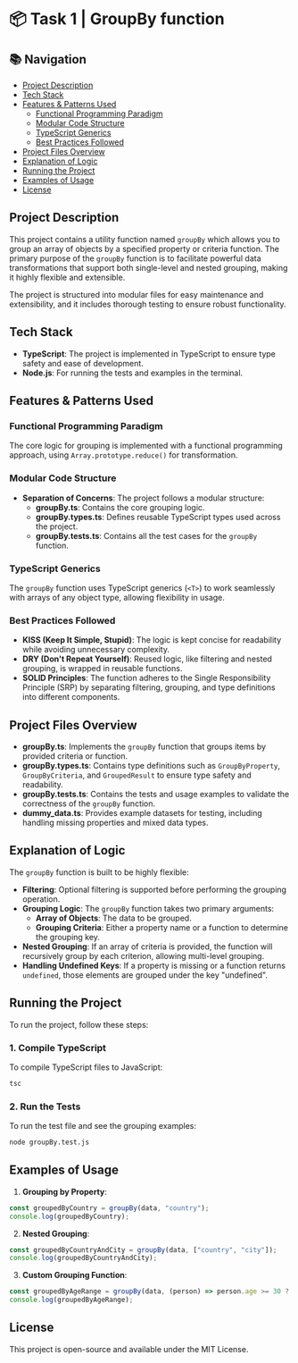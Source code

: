 # 📦 Task 1 | GroupBy function

## 📚 Navigation
- [Project Description](#project-description)
- [Tech Stack](#tech-stack)
- [Features & Patterns Used](#features-patterns-used)
  - [Functional Programming Paradigm](#functional-programming-paradigm)
  - [Modular Code Structure](#modular-code-structure)
  - [TypeScript Generics](#typescript-generics)
  - [Best Practices Followed](#best-practices-followed)
- [Project Files Overview](#project-files-overview)
- [Explanation of Logic](#explanation-of-logic)
- [Running the Project](#running-the-project)
- [Examples of Usage](#examples-of-usage)
- [License](#license)

## Project Description

This project contains a utility function named `groupBy` which allows you to group an array of objects by a specified property or criteria function. The primary purpose of the `groupBy` function is to facilitate powerful data transformations that support both single-level and nested grouping, making it highly flexible and extensible.

The project is structured into modular files for easy maintenance and extensibility, and it includes thorough testing to ensure robust functionality.

## Tech Stack

- **TypeScript**: The project is implemented in TypeScript to ensure type safety and ease of development.
- **Node.js**: For running the tests and examples in the terminal.

## Features & Patterns Used

### Functional Programming Paradigm

The core logic for grouping is implemented with a functional programming approach, using `Array.prototype.reduce()` for transformation.

### Modular Code Structure

- **Separation of Concerns**: The project follows a modular structure:
  - **groupBy.ts**: Contains the core grouping logic.
  - **groupBy.types.ts**: Defines reusable TypeScript types used across the project.
  - **groupBy.tests.ts**: Contains all the test cases for the `groupBy` function.

### TypeScript Generics

The `groupBy` function uses TypeScript generics (`<T>`) to work seamlessly with arrays of any object type, allowing flexibility in usage.

### Best Practices Followed

- **KISS (Keep It Simple, Stupid)**: The logic is kept concise for readability while avoiding unnecessary complexity.
- **DRY (Don't Repeat Yourself)**: Reused logic, like filtering and nested grouping, is wrapped in reusable functions.
- **SOLID Principles**: The function adheres to the Single Responsibility Principle (SRP) by separating filtering, grouping, and type definitions into different components.

## Project Files Overview

- **groupBy.ts**: Implements the `groupBy` function that groups items by provided criteria or function.
- **groupBy.types.ts**: Contains type definitions such as `GroupByProperty`, `GroupByCriteria`, and `GroupedResult` to ensure type safety and readability.
- **groupBy.tests.ts**: Contains the tests and usage examples to validate the correctness of the `groupBy` function.
- **dummy\_data.ts**: Provides example datasets for testing, including handling missing properties and mixed data types.

## Explanation of Logic

The `groupBy` function is built to be highly flexible:

- **Filtering**: Optional filtering is supported before performing the grouping operation.
- **Grouping Logic**: The `groupBy` function takes two primary arguments:
  - **Array of Objects**: The data to be grouped.
  - **Grouping Criteria**: Either a property name or a function to determine the grouping key.
- **Nested Grouping**: If an array of criteria is provided, the function will recursively group by each criterion, allowing multi-level grouping.
- **Handling Undefined Keys**: If a property is missing or a function returns `undefined`, those elements are grouped under the key "undefined".

## Running the Project

To run the project, follow these steps:

### 1. Compile TypeScript

To compile TypeScript files to JavaScript:

```bash
tsc
```

### 2. Run the Tests

To run the test file and see the grouping examples:

```bash
node groupBy.test.js
```

## Examples of Usage

1. **Grouping by Property**:

```typescript
const groupedByCountry = groupBy(data, "country");
console.log(groupedByCountry);
```

2. **Nested Grouping**:

```typescript
const groupedByCountryAndCity = groupBy(data, ["country", "city"]);
console.log(groupedByCountryAndCity);
```

3. **Custom Grouping Function**:

```typescript
const groupedByAgeRange = groupBy(data, (person) => person.age >= 30 ? "30 and above" : "Below 30");
console.log(groupedByAgeRange);
```

## License

This project is open-source and available under the MIT License.

